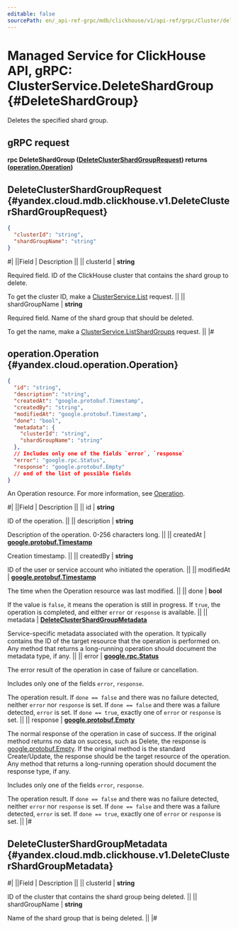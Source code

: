 ```yaml
---
editable: false
sourcePath: en/_api-ref-grpc/mdb/clickhouse/v1/api-ref/grpc/Cluster/deleteShardGroup.md
---
```


# Managed Service for ClickHouse API, gRPC: ClusterService.DeleteShardGroup {#DeleteShardGroup}

Deletes the specified shard group.

## gRPC request

**rpc DeleteShardGroup ([DeleteClusterShardGroupRequest](#yandex.cloud.mdb.clickhouse.v1.DeleteClusterShardGroupRequest)) returns ([operation.Operation](#yandex.cloud.operation.Operation))**

## DeleteClusterShardGroupRequest {#yandex.cloud.mdb.clickhouse.v1.DeleteClusterShardGroupRequest}

```json
{
  "clusterId": "string",
  "shardGroupName": "string"
}
```

#|
||Field | Description ||
|| clusterId | **string**

Required field. ID of the ClickHouse cluster that contains the shard group to delete.

To get the cluster ID, make a [ClusterService.List](/docs/managed-clickhouse/api-ref/grpc/Cluster/list#List) request. ||
|| shardGroupName | **string**

Required field. Name of the shard group that should be deleted.

To get the name, make a [ClusterService.ListShardGroups](/docs/managed-clickhouse/api-ref/grpc/Cluster/listShardGroups#ListShardGroups) request. ||
|#

## operation.Operation {#yandex.cloud.operation.Operation}

```json
{
  "id": "string",
  "description": "string",
  "createdAt": "google.protobuf.Timestamp",
  "createdBy": "string",
  "modifiedAt": "google.protobuf.Timestamp",
  "done": "bool",
  "metadata": {
    "clusterId": "string",
    "shardGroupName": "string"
  },
  // Includes only one of the fields `error`, `response`
  "error": "google.rpc.Status",
  "response": "google.protobuf.Empty"
  // end of the list of possible fields
}
```

An Operation resource. For more information, see [Operation](/docs/api-design-guide/concepts/operation).

#|
||Field | Description ||
|| id | **string**

ID of the operation. ||
|| description | **string**

Description of the operation. 0-256 characters long. ||
|| createdAt | **[google.protobuf.Timestamp](https://developers.google.com/protocol-buffers/docs/reference/google.protobuf#timestamp)**

Creation timestamp. ||
|| createdBy | **string**

ID of the user or service account who initiated the operation. ||
|| modifiedAt | **[google.protobuf.Timestamp](https://developers.google.com/protocol-buffers/docs/reference/google.protobuf#timestamp)**

The time when the Operation resource was last modified. ||
|| done | **bool**

If the value is `false`, it means the operation is still in progress.
If `true`, the operation is completed, and either `error` or `response` is available. ||
|| metadata | **[DeleteClusterShardGroupMetadata](#yandex.cloud.mdb.clickhouse.v1.DeleteClusterShardGroupMetadata)**

Service-specific metadata associated with the operation.
It typically contains the ID of the target resource that the operation is performed on.
Any method that returns a long-running operation should document the metadata type, if any. ||
|| error | **[google.rpc.Status](https://cloud.google.com/tasks/docs/reference/rpc/google.rpc#status)**

The error result of the operation in case of failure or cancellation.

Includes only one of the fields `error`, `response`.

The operation result.
If `done == false` and there was no failure detected, neither `error` nor `response` is set.
If `done == false` and there was a failure detected, `error` is set.
If `done == true`, exactly one of `error` or `response` is set. ||
|| response | **[google.protobuf.Empty](https://developers.google.com/protocol-buffers/docs/reference/google.protobuf#google.protobuf.Empty)**

The normal response of the operation in case of success.
If the original method returns no data on success, such as Delete,
the response is [google.protobuf.Empty](https://developers.google.com/protocol-buffers/docs/reference/google.protobuf#google.protobuf.Empty).
If the original method is the standard Create/Update,
the response should be the target resource of the operation.
Any method that returns a long-running operation should document the response type, if any.

Includes only one of the fields `error`, `response`.

The operation result.
If `done == false` and there was no failure detected, neither `error` nor `response` is set.
If `done == false` and there was a failure detected, `error` is set.
If `done == true`, exactly one of `error` or `response` is set. ||
|#

## DeleteClusterShardGroupMetadata {#yandex.cloud.mdb.clickhouse.v1.DeleteClusterShardGroupMetadata}

#|
||Field | Description ||
|| clusterId | **string**

ID of the cluster that contains the shard group being deleted. ||
|| shardGroupName | **string**

Name of the shard group that is being deleted. ||
|#